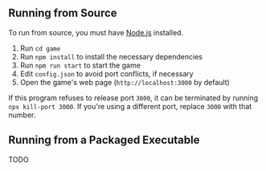 
## Running from Source

To run from source, you must have [Node.js](https://nodejs.org/en/download) installed.

1. Run `cd game`
2. Run `npm install` to install the necessary dependencies
3. Run `npm run start` to start the game
4. Edit `config.json` to avoid port conflicts, if necessary
5. Open the game's web page (`http://localhost:3000` by default)

If this program refuses to release port `3000`, it can be terminated by running `npx kill-port 3000`.
If you're using a different port, replace `3000` with that number.

## Running from a Packaged Executable
TODO
